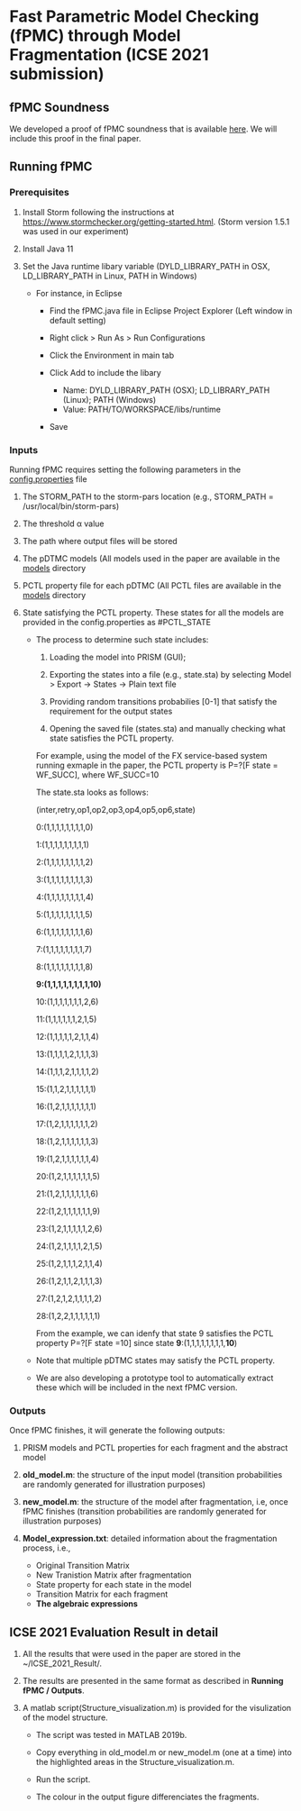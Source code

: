 # Fast Parametric Model Checking (fPMC) through Model Fragmentation (ICSE 2021 submission)

## fPMC Soundness
We developed a  proof of fPMC soundness that is available [here](paper/fPMCproof.jpg). We will include this proof in the final paper.

## Running fPMC

### Prerequisites
1. Install Storm following the instructions at https://www.stormchecker.org/getting-started.html. 
(Storm version 1.5.1 was used in our experiment)

2. Install Java 11

3. Set the Java runtime libary variable (DYLD_LIBRARY_PATH in OSX, LD_LIBRARY_PATH in Linux, PATH in Windows)
   - For instance, in Eclipse
      * Find the fPMC.java file in Eclipse Project Explorer (Left window in default setting)
      * Right click > Run As > Run Configurations
      * Click the Environment in main tab
      * Click Add to include the libary
   
         - Name: DYLD_LIBRARY_PATH (OSX); LD_LIBRARY_PATH (Linux); PATH (Windows)
         - Value: PATH/TO/WORKSPACE/libs/runtime
      * Save 
   
### Inputs
Running fPMC requires setting the following parameters in the [config.properties](config.properties) file

1. The STORM_PATH to the storm-pars location (e.g., STORM_PATH = /usr/local/bin/storm-pars)

2. The threshold α value

5. The path where output files will be stored

3. The pDTMC models (All models used in the paper are available in the [models](models) directory

4. PCTL property file for each pDTMC (All PCTL files are available in the [models](models) directory

5. State satisfying the PCTL property. These states for all the models are provided in the config.properties as #PCTL_STATE
   - The process to determine such state includes:
      
      1) Loading the model into PRISM (GUI); 
      
      2) Exporting the states into a file (e.g., state.sta) by selecting Model > Export -> States -> Plain text file 
      
      3) Providing random transitions probabilies [0-1] that satisfy the requirement for the output states 
      
      4) Opening the saved file (states.sta) and manually checking what state satisfies the PCTL property.
     
     For example, using the model of the FX service-based system running exmaple in the paper, the PCTL property is P=?[F state = WF_SUCC], where WF_SUCC=10
     
     The state.sta looks as follows:
     
     (inter,retry,op1,op2,op3,op4,op5,op6,state)
     
      0:(1,1,1,1,1,1,1,1,0)
      
      1:(1,1,1,1,1,1,1,1,1)
      
      2:(1,1,1,1,1,1,1,1,2)
      
      3:(1,1,1,1,1,1,1,1,3)
      
      4:(1,1,1,1,1,1,1,1,4)
      
      5:(1,1,1,1,1,1,1,1,5)
      
      6:(1,1,1,1,1,1,1,1,6)
      
      7:(1,1,1,1,1,1,1,1,7)
      
      8:(1,1,1,1,1,1,1,1,8)
      
      __9:(1,1,1,1,1,1,1,1,10)__
      
      10:(1,1,1,1,1,1,1,2,6)
      
      11:(1,1,1,1,1,1,2,1,5)
      
      12:(1,1,1,1,1,2,1,1,4)
      
      13:(1,1,1,1,2,1,1,1,3)
      
      14:(1,1,1,2,1,1,1,1,2)
      
      15:(1,1,2,1,1,1,1,1,1)
      
      16:(1,2,1,1,1,1,1,1,1)
      
      17:(1,2,1,1,1,1,1,1,2)
      
      18:(1,2,1,1,1,1,1,1,3)
      
      19:(1,2,1,1,1,1,1,1,4)
      
      20:(1,2,1,1,1,1,1,1,5)
      
      21:(1,2,1,1,1,1,1,1,6)
      
      22:(1,2,1,1,1,1,1,1,9)
      
      23:(1,2,1,1,1,1,1,2,6)
      
      24:(1,2,1,1,1,1,2,1,5)
      
      25:(1,2,1,1,1,2,1,1,4)
      
      26:(1,2,1,1,2,1,1,1,3)
      
      27:(1,2,1,2,1,1,1,1,2)
      
      28:(1,2,2,1,1,1,1,1,1)
     
     From the example, we can idenfy that state 9 satisfies the PCTL property P=?[F state =10] since state  __9__:(1,1,1,1,1,1,1,1,__10__) 
   
   * Note that multiple pDTMC states may satisfy the PCTL property.
   
   * We are also developing a prototype tool to automatically extract these which will be included in the next fPMC version.  
    
 ### Outputs
 Once fPMC finishes, it will generate the following outputs:

   1. PRISM models and PCTL properties for each fragment and the abstract model
 
   2. **old_model.m**: the structure of the input model (transition probabilities are randomly generated for illustration purposes)
 
   3. **new_model.m**: the structure of the model after fragmentation, i.e, once fPMC finishes (transition probabilities are randomly generated for illustration purposes)
 
   4. **Model_expression.txt**: detailed information about the fragmentation process, i.e., 
      - Original Transition Matrix
      - New Tranistion Matrix after fragmentation
      - State property for each state in the model
      - Transition Matrix for each fragment 
      - __The algebraic expressions__
 
 
## ICSE 2021 Evaluation Result in detail

   1. All the results that were used in the paper are stored in the ~/ICSE_2021_Result/.

   2. The results are presented in the same format as described in __Running fPMC / Outputs__.
   
   3. A matlab script(Structure_visualization.m) is provided for the visulization of the model structure.
      
      - The script was tested in MATLAB 2019b.
      
      - Copy everything in old_model.m or new_model.m (one at a time) into the highlighted areas in the Structure_visualization.m. 
      
      - Run the script. 
      
      - The colour in the output figure differenciates the fragments. 
      
  
   
   
   
   
   
   
   
   
   
   
   
   
   
   
   
   
   
   

